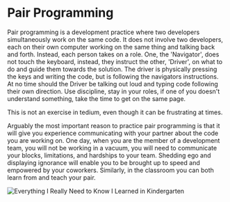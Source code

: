 # Pair Programming

Pair programming is a development practice where two developers simultaneously work on the same code. It does not involve two developers, each on their own computer working on the same thing and talking back and forth. Instead, each person takes on a role. One, the 'Navigator', does not touch the keyboard, instead, they instruct the other, 'Driver', on what to do and guide them towards the solution. The driver is physically pressing the keys and writing the code, but is following the navigators instructions. At no time should the Driver be talking out loud and typing code following their own direction. Use discipline, stay in your roles, if one of you doesn't understand something, take the time to get on the same page.  

This is not an exercise in tedium, even though it can be frustrating at times.  

Arguably the most important reason to practice pair programming is that it will give you experience communicating with your partner about the code you are working on. One day, when you are the member of a development team, you will not be working in a vacuum, you will need to communicate your blocks, limitations, and hardships to your team. Shedding ego and displaying ignorance will enable you to be brought up to speed and empowered by your coworkers. Similarly, in the classroom you can both learn from and teach your pair.

![Everything I Really Need to Know I Learned in Kindergarten][kindergarten]  

[kindergarten]:https://locaphile.files.wordpress.com/2013/07/all-i-really-need-to-know-blue-green.png
